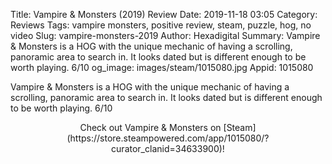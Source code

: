 Title: Vampire & Monsters (2019) Review
Date: 2019-11-18 03:05
Category: Reviews
Tags: vampire monsters, positive review, steam, puzzle, hog, no video
Slug: vampire-monsters-2019
Author: Hexadigital
Summary: Vampire & Monsters is a HOG with the unique mechanic of having a scrolling, panoramic area to search in. It looks dated but is different enough to be worth playing. 6/10
og_image: images/steam/1015080.jpg
Appid: 1015080

Vampire & Monsters is a HOG with the unique mechanic of having a scrolling, panoramic area to search in. It looks dated but is different enough to be worth playing. 6/10

<center>Check out Vampire & Monsters on [Steam](https://store.steampowered.com/app/1015080/?curator_clanid=34633900)!</center>